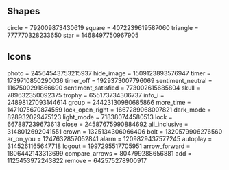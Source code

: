 ## Shapes
circle = 792009873430619
square = 4072239619587060
triangle = 777770328233650
star = 1468497750967905

## Icons
photo = 24564543753215937
hide_image = 1509123893576947
timer = 1739710850290036
timer_off = 1929373007796069
sentiment_neutral = 1167500291866690
sentiment_satisfied = 773002615685804
skull = 789632350092375
trophy = 655173734306737
info_i = 24898127093144614
group = 24423130980685866
more_time = 1471075670874559
lock_open_right = 1667289068007821
dark_mode = 828932029475123
light_mode = 718380744580513
lock = 667887239673613
close = 24587675990884692
all_inclusive = 3148012692041551
crown = 1325134306066406
bolt = 1320579906276560
ar_on_you = 1247632857052841
alarm = 1209829437577245
autoplay = 3145261165647718
logout = 1997295517705951
arrow_forward = 1806442143313699
compare_arrows = 804799288656881
add = 1125453972243822
remove = 642575278900917